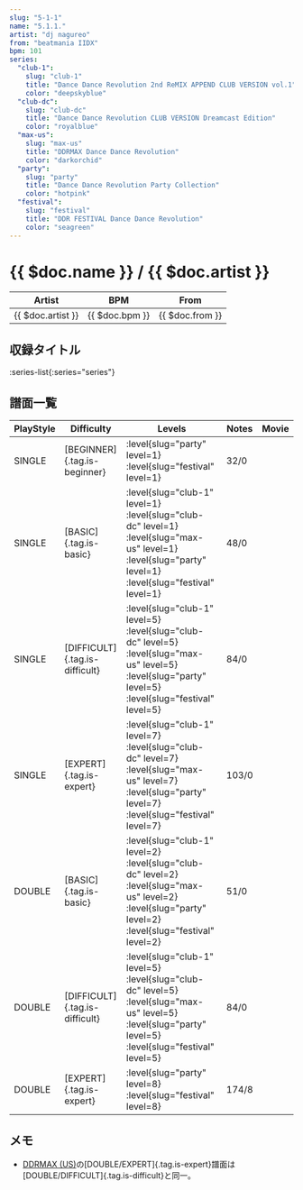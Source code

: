 ```yaml
---
slug: "5-1-1"
name: "5.1.1."
artist: "dj nagureo"
from: "beatmania IIDX"
bpm: 101
series:
  "club-1":
    slug: "club-1"
    title: "Dance Dance Revolution 2nd ReMIX APPEND CLUB VERSION vol.1"
    color: "deepskyblue"
  "club-dc":
    slug: "club-dc"
    title: "Dance Dance Revolution CLUB VERSION Dreamcast Edition"
    color: "royalblue"
  "max-us":
    slug: "max-us"
    title: "DDRMAX Dance Dance Revolution"
    color: "darkorchid"
  "party":
    slug: "party"
    title: "Dance Dance Revolution Party Collection"
    color: "hotpink"
  "festival":
    slug: "festival"
    title: "DDR FESTIVAL Dance Dance Revolution"
    color: "seagreen"
---
```


# {{ $doc.name }} / {{ $doc.artist }}

|Artist|BPM|From|
|------|---|----|
|{{ $doc.artist }}|{{ $doc.bpm }}|{{ $doc.from }}|

## 収録タイトル

:series-list{:series="series"}

## 譜面一覧

|PlayStyle|Difficulty|Levels|Notes|Movie|
|---------|----------|------|-----|-----|
|SINGLE|[BEGINNER]{.tag.is-beginner}|:level{slug="party" level=1} :level{slug="festival" level=1}|32/0||
|SINGLE|[BASIC]{.tag.is-basic}|:level{slug="club-1" level=1} :level{slug="club-dc" level=1} :level{slug="max-us" level=1} :level{slug="party" level=1} :level{slug="festival" level=1}|48/0||
|SINGLE|[DIFFICULT]{.tag.is-difficult}|:level{slug="club-1" level=5} :level{slug="club-dc" level=5} :level{slug="max-us" level=5} :level{slug="party" level=5} :level{slug="festival" level=5}|84/0||
|SINGLE|[EXPERT]{.tag.is-expert}|:level{slug="club-1" level=7} :level{slug="club-dc" level=7} :level{slug="max-us" level=7} :level{slug="party" level=7} :level{slug="festival" level=7}|103/0||
|DOUBLE|[BASIC]{.tag.is-basic}|:level{slug="club-1" level=2} :level{slug="club-dc" level=2} :level{slug="max-us" level=2} :level{slug="party" level=2} :level{slug="festival" level=2}|51/0||
|DOUBLE|[DIFFICULT]{.tag.is-difficult}|:level{slug="club-1" level=5} :level{slug="club-dc" level=5} :level{slug="max-us" level=5} :level{slug="party" level=5} :level{slug="festival" level=5}|84/0||
|DOUBLE|[EXPERT]{.tag.is-expert}|:level{slug="party" level=8} :level{slug="festival" level=8}|174/8||

## メモ

- [DDRMAX (US)](/series/max-us)の[DOUBLE/EXPERT]{.tag.is-expert}譜面は[DOUBLE/DIFFICULT]{.tag.is-difficult}と同一。
